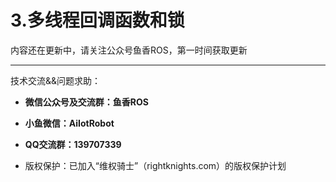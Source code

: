 # 3.多线程回调函数和锁

内容还在更新中，请关注公众号鱼香ROS，第一时间获取更新

--------------

技术交流&&问题求助：

- **微信公众号及交流群：鱼香ROS**
- **小鱼微信：AiIotRobot**
- **QQ交流群：139707339**

- 版权保护：已加入“维权骑士”（rightknights.com）的版权保护计划
